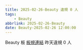 ```yaml
---
title: 2025-02-26-Beauty 違規 0 人
tags:
    - Beauty
abbrlink: 2025-02-26-Beauty
date: Beauty-2025-02-26 12:00:00
---
```

Beauty 板 [板規連結](https://www.ptt.cc/bbs/Beauty/M.1630069980.A.84B.html)
昨天違規 0 人
